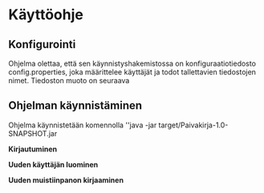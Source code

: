 # Käyttöohje

## Konfigurointi
Ohjelma olettaa, että sen käynnistyshakemistossa on konfiguraatiotiedosto config.properties, joka määrittelee käyttäjät ja todot tallettavien tiedostojen nimet. Tiedoston muoto on seuraava

## Ohjelman käynnistäminen
Ohjelma käynnistetään komennolla
''java -jar target/Paivakirja-1.0-SNAPSHOT.jar



**Kirjautuminen**

**Uuden käyttäjän luominen**

**Uuden muistiinpanon kirjaaminen**

